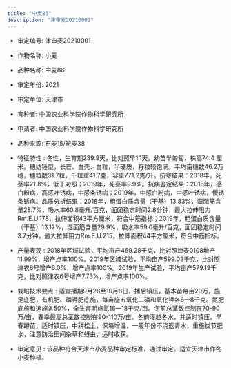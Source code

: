 ```yaml
---
title: "中麦86"
description: "津审麦20210001"
---
```

* 审定编号:  津审麦20210001

*  作物名称:  小麦

*  品种名称:  中麦86

*  审定年份:  2021

*  审定单位:  天津市

* 育种者:  中国农业科学院作物科学研究所

*  申请者:  中国农业科学院作物科学研究所

*  品种来源:  石麦15/皖麦38

*  特征特性 : 
冬性，生育期239.9天，比对照早1.1天。幼苗半匍匐，株高74.4 厘米。穗纺锤型，长芒、白壳、白粒，半硬质，籽粒较饱满。平均亩穗数46.2万穗，穗粒数31.7粒，千粒重41.7克，容重771.2克/升。抗寒结果：2018年，死茎率21.8%，低于对照；2019年，死茎率9.9%。抗病鉴定结果：2018年，感白粉病，高感叶锈病，中感条锈病；2019年，中感白粉病，中感叶锈病，慢锈条锈病。品质分析结果：2018年，粗蛋白质含量（干基）13.83%，湿面筋含量28.7%，吸水率60.8毫升/百克，面团稳定时间2.8分钟，最大拉伸阻力Rm.E.U.178，拉伸面积43平方厘米，符合中筋指标；2019年，粗蛋白质含量（干基）13.12%，湿面筋含量29.9%，吸水率59.0毫升/百克，面团稳定时间3.7分钟，最大拉伸阻力Rm.E.U.215，拉伸面积44平方厘米，符合中筋指标。
 
*  产量表现 : 
2018年区域试验，平均亩产469.28千克，比对照津麦0108增产11.99%，增产点率100%。2019年区域试验，平均亩产599.03千克，比对照津农6号增产6.0%，增产点率100%。2019年生产试验，平均亩产579.19千克，比对照津农6号增产7.73%，增产点率100%。

*  栽培技术要点 : 
适宜播期9月28至10月8日，播后镇压，基本苗每亩20万，施足底肥，有机肥、磷钾肥底施，每亩施五氧化二磷和氧化钾各6—8千克。氮肥底施和追施各50%，全生育期施氮16—18千克/亩。冬前总茎数控制在70-90万/亩，春季最高总茎数控制在90-110万/亩。冬前灌越冬水，并适时镇压。早春蹲苗，适时镇压，中耕松土，保墒增温，一般年份不浇返青水，重施拔节肥水，注意防治田间杂草和蚜虫，适时收获。

*  审定意见 : 
该品种符合天津市小麦品种审定标准，通过审定。适宜天津市作冬小麦种植。
